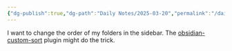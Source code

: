 ```yaml
---
{"dg-publish":true,"dg-path":"Daily Notes/2025-03-20","permalink":"/daily-notes/2025-03-20/","noteIcon":"","created":"2025-03-20T00:12:49.876-04:00","updated":"2025-03-20T00:14:09.280-04:00"}
---
```


I want to change the order of my folders in the sidebar. The 
[obsidian-custom-sort](https://github.com/SebastianMC/obsidian-custom-sort) plugin might do the trick.
